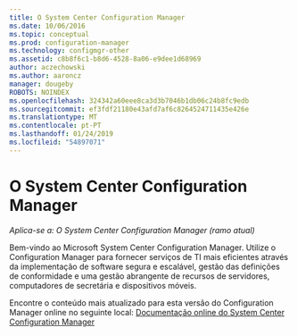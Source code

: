 ```yaml
---
title: O System Center Configuration Manager
ms.date: 10/06/2016
ms.topic: conceptual
ms.prod: configuration-manager
ms.technology: configmgr-other
ms.assetid: c8b8f6c1-b8d6-4528-8a06-e9dee1d68969
author: aczechowski
ms.author: aaroncz
manager: dougeby
ROBOTS: NOINDEX
ms.openlocfilehash: 324342a60eee8ca3d3b7046b1db06c24b8fc9edb
ms.sourcegitcommit: ef3fdf21180e43afd7af6c8264524711435e426e
ms.translationtype: MT
ms.contentlocale: pt-PT
ms.lasthandoff: 01/24/2019
ms.locfileid: "54897071"
---
```

# <a name="system-center-configuration-manager"></a>O System Center Configuration Manager

*Aplica-se a: O System Center Configuration Manager (ramo atual)*

Bem-vindo ao Microsoft System Center Configuration Manager. Utilize o Configuration Manager para fornecer serviços de TI mais eficientes através da implementação de software segura e escalável, gestão das definições de conformidade e uma gestão abrangente de recursos de servidores, computadores de secretária e dispositivos móveis.  

 Encontre o conteúdo mais atualizado para esta versão do Configuration Manager online no seguinte local: [Documentação online do System Center Configuration Manager](https://go.microsoft.com/fwlink/?LinkID=533344)
